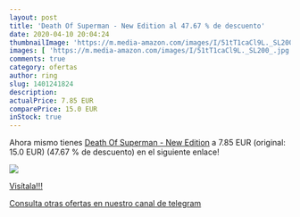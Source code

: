 ```yaml
---
layout: post
title: 'Death Of Superman - New Edition al 47.67 % de descuento'
date: 2020-04-10 20:04:24
thumbnailImage: 'https://m.media-amazon.com/images/I/51tT1caCl9L._SL200_.jpg'
images: [ 'https://m.media-amazon.com/images/I/51tT1caCl9L._SL200_.jpg' ]
comments: true
category: ofertas
author: ring
slug: 1401241824
description:
actualPrice: 7.85 EUR
comparePrice: 15.0 EUR
inStock: true
---
```


Ahora mismo tienes [Death Of Superman - New Edition](https://www.amazon.com/dp/1401241824/?tag=redken08-20) a 7.85 EUR (original: 15.0 EUR) (47.67 %  de descuento) en el siguiente enlace!

[![](https://m.media-amazon.com/images/I/51tT1caCl9L._SL200_.jpg)](https://www.amazon.com/dp/1401241824/?tag=redken08-20)

[Visítala!!!](https://www.amazon.com/dp/1401241824/?tag=redken08-20)

[Consulta otras ofertas en nuestro canal de telegram](https://t.me/s/ofertas25)
